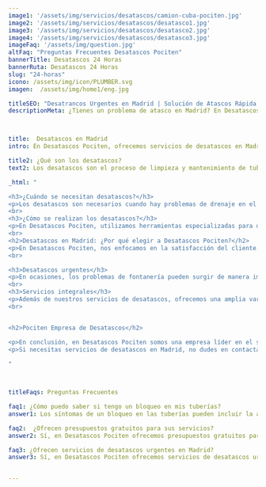 ```yaml
---
image1: '/assets/img/servicios/desatascos/camion-cuba-pociten.jpg'
image2: '/assets/img/servicios/desatascos/desatasco1.jpg'
image3: '/assets/img/servicios/desatascos/desatasco2.jpg'
image4: '/assets/img/servicios/desatascos/desatasco3.jpg'
imageFaq: '/assets/img/question.jpg'
altFaq: "Preguntas Frecuentes Desatascos Pociten"
bannerTitle: Desatascos 24 Horas
bannerRuta: Desatascos 24 Horas
slug: "24-horas"
icono: /assets/img/icon/PLUMBER.svg
imagen:  /assets/img/home1/eng.jpg

titleSEO: "Desatrancos Urgentes en Madrid | Solución de Atascos Rápida y Profesional | Desatascos Pociten 💪👷‍♂️🚰"
descriptionMeta: ¿Tienes un problema de atasco en Madrid? En Desatascos Pociten ofrecemos servicios de desatrancos urgentes con soluciones rápidas y profesionales. ¡Contacta con nosotros y soluciona tu problema de atasco hoy mismo! 💪👷‍♂️🚰



title:  Desatascos en Madrid
intro: En Desatascos Pociten, ofrecemos servicios de desatascos en Madrid para hogares y empresas en toda la región. Con años de experiencia en el sector, nos hemos convertido en un referente en el campo de la limpieza de tuberías y alcantarillado.

title2: ¿Qué son los desatascos?
text2: Los desatascos son el proceso de limpieza y mantenimiento de tuberías, sistemas de alcantarillado y otras instalaciones de fontanería que se han obstruido por acumulación de residuos o por problemas estructurales.

_html: "

<h3>¿Cuándo se necesitan desatascos?</h3>
<p>Los desatascos son necesarios cuando hay problemas de drenaje en el hogar o en la empresa. Los síntomas de un bloqueo pueden incluir la acumulación de agua en el fregadero o en la ducha, olores desagradables provenientes de los desagües y el desbordamiento del inodoro.</p>
<br>
<h3>¿Cómo se realizan los desatascos?</h3>
<p>En Desatascos Pociten, utilizamos herramientas especializadas para desatascar tuberías y alcantarillas. Nuestro equipo profesional evalúa la situación y utiliza las técnicas más adecuadas para cada caso en particular. Desde la limpieza con agua a presión hasta la utilización de herramientas de desatascos manuales, aseguramos que el problema sea resuelto de forma rápida y eficiente.</p>
<br>
<h2>Desatascos en Madrid: ¿Por qué elegir a Desatascos Pociten?</h2>
<p>En Desatascos Pociten, nos enfocamos en la satisfacción del cliente. Ofrecemos un servicio rápido, confiable y de calidad, utilizando técnicas de limpieza de última generación y un equipo altamente capacitado. Estamos disponibles las 24 horas del día, los 7 días de la semana, y ofrecemos presupuestos gratuitos para todos nuestros servicios de desatascos en Madrid.</p>
<br>

<h3>Desatascos urgentes</h3>
<p>En ocasiones, los problemas de fontanería pueden surgir de manera imprevista y necesitar atención inmediata. En Desatascos Pociten, ofrecemos servicios de desatascos urgentes en Madrid para solucionar los problemas de nuestros clientes de forma rápida y efectiva.</p>
<br>
<h3>Servicios integrales</h3>
<p>Además de nuestros servicios de desatascos, ofrecemos una amplia variedad de servicios de limpieza y mantenimiento de fontanería en Madrid. Desde inspecciones de tuberías hasta reparaciones, estamos a disposición de nuestros clientes para solucionar cualquier problema de fontanería y/o pocería.</p>
<br>


<h2>Pociten Empresa de Desatascos</h2>

<p>En conclusión, en Desatascos Pociten somos una empresa líder en el sector de los desatascos en Madrid. Ofrecemos una amplia variedad de servicios de limpieza y mantenimiento de fontanería/pocería para hogares y empresas en toda la región. Nuestro equipo altamente capacitado y nuestras técnicas de limpieza de última generación aseguran que el problema sea resuelto de forma rápida y efectiva.</p>
<p>Si necesitas servicios de desatascos en Madrid, no dudes en contactar con nosotros. Ofrecemos presupuestos gratuitos y estamos disponibles las 24 horas del día, los 7 días de la semana. En Desatascos Pociten, estamos comprometidos con la satisfacción del cliente y nos esforzamos por ofrecer el mejor servicio posible.</p>
	    
"



titleFaqs: Preguntas Frecuentes

faq1: ¿Cómo puedo saber si tengo un bloqueo en mis tuberías?
answer1: Los síntomas de un bloqueo en las tuberías pueden incluir la acumulación de agua en el fregadero o en la ducha, olores desagradables provenientes de los desagües y el desbordamiento del inodoro.

faq2:  ¿Ofrecen presupuestos gratuitos para sus servicios?
answer2: Sí, en Desatascos Pociten ofrecemos presupuestos gratuitos para todos nuestros servicios de desatascos en Madrid. Puede contactarnos en cualquier momento para solicitar uno.

faq3: ¿Ofrecen servicios de desatascos urgentes en Madrid?
answer3: Sí, en Desatascos Pociten ofrecemos servicios de desatascos urgentes en Madrid para solucionar los problemas de nuestros clientes de forma rápida y efectiva.


---
```

